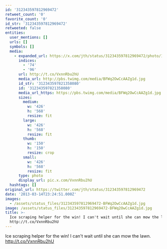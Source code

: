 ```yaml
---
id: '312343597812969472'
retweet_count: '0'
favorite_count: '0'
id_str: '312343597812969472'
retweeted: false
entities:
  user_mentions: []
  urls: []
  symbols: []
  media:
    - expanded_url: https://x.com/jth/status/312343597812969472/photo/1
      indices:
        - '74'
        - '96'
      url: http://t.co/VxnnRbu2hU
      media_url: http://pbs.twimg.com/media/BFWq2OwCcAAZg1d.jpg
      id_str: '312343597821358080'
      id: '312343597821358080'
      media_url_https: https://pbs.twimg.com/media/BFWq2OwCcAAZg1d.jpg
      sizes:
        medium:
          w: '426'
          h: '568'
          resize: fit
        large:
          w: '426'
          h: '568'
          resize: fit
        thumb:
          w: '150'
          h: '150'
          resize: crop
        small:
          w: '426'
          h: '568'
          resize: fit
      type: photo
      display_url: pic.x.com/VxnnRbu2hU
  hashtags: []
original_url: https://twitter.com/jth/status/312343597812969472
date: '2013-03-14T23:24:51.000Z'
images:
  - /assets/status_files/312343597812969472-BFWq2OwCcAAZg1d.jpg
image: /assets/status_files/312343597812969472-BFWq2OwCcAAZg1d.jpg
title: >-
  Ice scraping helper for the win! I can't wait until she can mow the lawn.
  http://t.co/VxnnRbu2hU
---
```


Ice scraping helper for the win! I can't wait until she can mow the lawn. http://t.co/VxnnRbu2hU